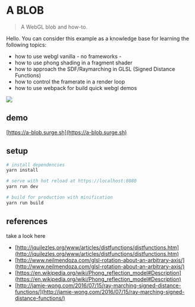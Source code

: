 # A BLOB

> A WebGL blob and how-to.

Hello. You can consider this example as a knowledge base for learning the following topics:

* how to use webgl vanilla - no frameworks -
* how to use phong shading in a fragment shader
* how to approach the SDF/Raymarching in GLSL (Signed Distance Functions)
* how to control the framerate in a render loop
* how to use webpack for build quick webgl demos

[![](http://img.youtube.com/vi/q1z-KaTRMiM/0.jpg)](http://www.youtube.com/watch?v=q1z-KaTRMiM "A BLOB")

## demo

 [https://a-blob.surge.sh](https://a-blob.surge.sh)

## setup

``` bash
# install dependencies
yarn install

# serve with hot reload at https://localhost:8080
yarn run dev

# build for production with minification
yarn run build
```

## references

take a look here

* [http://iquilezles.org/www/articles/distfunctions/distfunctions.htm](http://iquilezles.org/www/articles/distfunctions/distfunctions.htm)
* [http://www.neilmendoza.com/glsl-rotation-about-an-arbitrary-axis/](http://www.neilmendoza.com/glsl-rotation-about-an-arbitrary-axis/)
* [https://en.wikipedia.org/wiki/Phong_reflection_model#Description](https://en.wikipedia.org/wiki/Phong_reflection_model#Description)
* [http://jamie-wong.com/2016/07/15/ray-marching-signed-distance-functions/](http://jamie-wong.com/2016/07/15/ray-marching-signed-distance-functions/)